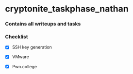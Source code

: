 # cryptonite_taskphase_nathan
### Contains all writeups and tasks
### Checklist

- [x] SSH key generation
- [x] VMware
- [x] Pwn.college


